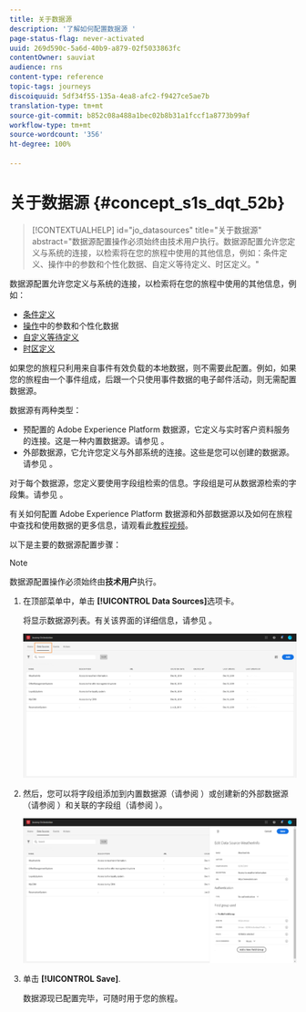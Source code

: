 ```yaml
---
title: 关于数据源
description: '了解如何配置数据源 '
page-status-flag: never-activated
uuid: 269d590c-5a6d-40b9-a879-02f5033863fc
contentOwner: sauviat
audience: rns
content-type: reference
topic-tags: journeys
discoiquuid: 5df34f55-135a-4ea8-afc2-f9427ce5ae7b
translation-type: tm+mt
source-git-commit: b852c08a488a1bec02b8b31a1fccf1a8773b99af
workflow-type: tm+mt
source-wordcount: '356'
ht-degree: 100%

---
```



# 关于数据源 {#concept_s1s_dqt_52b}

>[!CONTEXTUALHELP]
>id="jo_datasources"
>title="关于数据源"
>abstract="数据源配置操作必须始终由技术用户执行。数据源配置允许您定义与系统的连接，以检索将在您的旅程中使用的其他信息，例如：条件定义、操作中的参数和个性化数据、自定义等待定义、时区定义。"

数据源配置允许您定义与系统的连接，以检索将在您的旅程中使用的其他信息，例如：

* [条件定义](../building-journeys/condition-activity.md)
* [操作](../action/action.md)中的参数和个性化数据
* [自定义等待定义](../building-journeys/wait-activity.md#custom)
* [时区定义](../building-journeys/timezone-management.md)

如果您的旅程只利用来自事件有效负载的本地数据，则不需要此配置。例如，如果您的旅程由一个事件组成，后跟一个只使用事件数据的电子邮件活动，则无需配置数据源。

数据源有两种类型：

* 预配置的 Adobe Experience Platform 数据源，它定义与实时客户资料服务的连接。这是一种内置数据源。请参见 [](../datasource/adobe-experience-platform-data-source.md)。
* 外部数据源，它允许您定义与外部系统的连接。这些是您可以创建的数据源。请参见 [](../datasource/external-data-sources.md)。

对于每个数据源，您定义要使用字段组检索的信息。字段组是可从数据源检索的字段集。请参见 [](../datasource/field-groups.md)。

有关如何配置 Adobe Experience Platform 数据源和外部数据源以及如何在旅程中查找和使用数据的更多信息，请观看此[教程视频](https://docs.adobe.com/content/help/zh-Hans/journey-orchestration-learn/tutorials/configure-data-sources.html)。

以下是主要的数据源配置步骤：

>[!NOTE]
>
>数据源配置操作必须始终由&#x200B;**技术用户**&#x200B;执行。

1. 在顶部菜单中，单击 **[!UICONTROL Data Sources]**&#x200B;选项卡。

   将显示数据源列表。有关该界面的详细信息，请参见 [](../about/user-interface.md)。

   ![](../assets/journey18.png)

1. 然后，您可以将字段组添加到内置数据源（请参阅 [](../datasource/adobe-experience-platform-data-source.md)）或创建新的外部数据源（请参阅 [](../datasource/external-data-sources.md)）和关联的字段组（请参阅 [](../datasource/field-groups.md)）。

   ![](../assets/journey23.png)

1. 单击 **[!UICONTROL Save]**.

   数据源现已配置完毕，可随时用于您的旅程。
